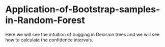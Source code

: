 # Application-of-Bootstrap-samples-in-Random-Forest
Here we will see the intuition of bagging in Decision trees and we will see how to calculate the confidence intervals.
